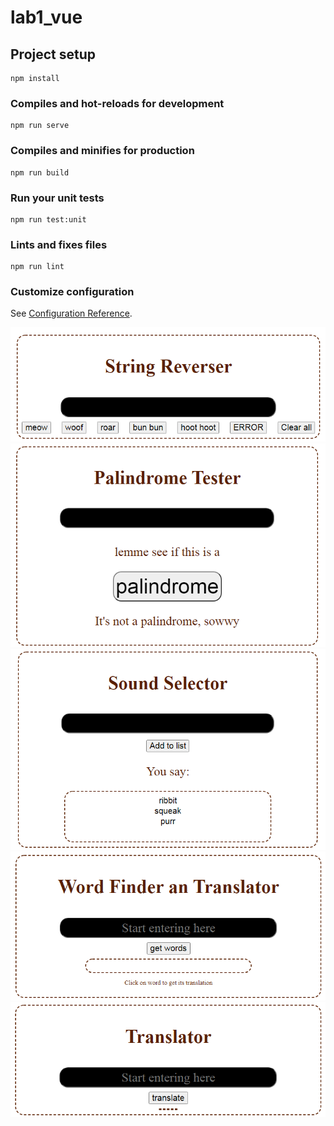 # lab1_vue

## Project setup
```
npm install
```

### Compiles and hot-reloads for development
```
npm run serve
```

### Compiles and minifies for production
```
npm run build
```

### Run your unit tests
```
npm run test:unit
```

### Lints and fixes files
```
npm run lint
```

### Customize configuration
See [Configuration Reference](https://cli.vuejs.org/config/).


![img.png](public/images/Reverser.png)
![img.png](public/images/Palindrome.png)
![img.png](public/images/Sound.png)
![img.png](public/images/Finder.png)
![img.png](public/images/Translator.png)